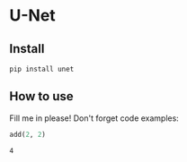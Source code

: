 # U-Net



## Install

`pip install unet`

## How to use

Fill me in please! Don't forget code examples:

```python
add(2, 2)
```




    4


